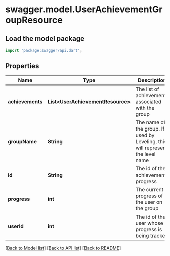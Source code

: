 # swagger.model.UserAchievementGroupResource

## Load the model package
```dart
import 'package:swagger/api.dart';
```

## Properties
Name | Type | Description | Notes
------------ | ------------- | ------------- | -------------
**achievements** | [**List&lt;UserAchievementResource&gt;**](UserAchievementResource.md) | The list of achievements associated with the group | [default to []]
**groupName** | **String** | The name of the group.  If used by Leveling, this will represent the level name | [default to null]
**id** | **String** | The id of the achievement progress | [optional] [default to null]
**progress** | **int** | The current progress of the user on the group | [default to null]
**userId** | **int** | The id of the user whose progress is being tracked | [default to null]

[[Back to Model list]](../README.md#documentation-for-models) [[Back to API list]](../README.md#documentation-for-api-endpoints) [[Back to README]](../README.md)


